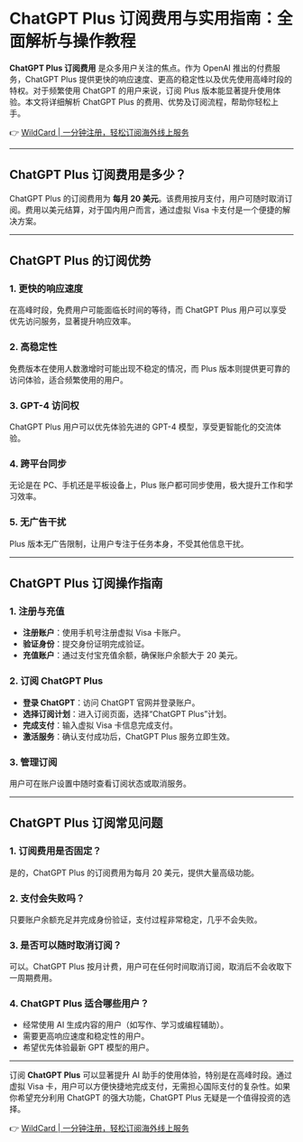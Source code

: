 # ChatGPT Plus 订阅费用与实用指南：全面解析与操作教程

**ChatGPT Plus 订阅费用** 是众多用户关注的焦点。作为 OpenAI 推出的付费服务，ChatGPT Plus 提供更快的响应速度、更高的稳定性以及优先使用高峰时段的特权。对于频繁使用 ChatGPT 的用户来说，订阅 Plus 版本能显著提升使用体验。本文将详细解析 ChatGPT Plus 的费用、优势及订阅流程，帮助你轻松上手。

👉 [WildCard | 一分钟注册，轻松订阅海外线上服务](https://bbtdd.com/WildCard)

---

## ChatGPT Plus 订阅费用是多少？

ChatGPT Plus 的订阅费用为 **每月 20 美元**。该费用按月支付，用户可随时取消订阅。费用以美元结算，对于国内用户而言，通过虚拟 Visa 卡支付是一个便捷的解决方案。

---

## ChatGPT Plus 的订阅优势

### 1. 更快的响应速度
在高峰时段，免费用户可能面临长时间的等待，而 ChatGPT Plus 用户可以享受优先访问服务，显著提升响应效率。

### 2. 高稳定性
免费版本在使用人数激增时可能出现不稳定的情况，而 Plus 版本则提供更可靠的访问体验，适合频繁使用的用户。

### 3. GPT-4 访问权
ChatGPT Plus 用户可以优先体验先进的 GPT-4 模型，享受更智能化的交流体验。

### 4. 跨平台同步
无论是在 PC、手机还是平板设备上，Plus 账户都可同步使用，极大提升工作和学习效率。

### 5. 无广告干扰
Plus 版本无广告限制，让用户专注于任务本身，不受其他信息干扰。

---

## ChatGPT Plus 订阅操作指南

### 1. 注册与充值
- **注册账户**：使用手机号注册虚拟 Visa 卡账户。
- **验证身份**：提交身份证明完成验证。
- **充值账户**：通过支付宝充值余额，确保账户余额大于 20 美元。

### 2. 订阅 ChatGPT Plus
- **登录 ChatGPT**：访问 ChatGPT 官网并登录账户。
- **选择订阅计划**：进入订阅页面，选择“ChatGPT Plus”计划。
- **完成支付**：输入虚拟 Visa 卡信息完成支付。
- **激活服务**：确认支付成功后，ChatGPT Plus 服务立即生效。

### 3. 管理订阅
用户可在账户设置中随时查看订阅状态或取消服务。

---

## ChatGPT Plus 订阅常见问题

### 1. 订阅费用是否固定？
是的，ChatGPT Plus 的订阅费用为每月 20 美元，提供大量高级功能。

### 2. 支付会失败吗？
只要账户余额充足并完成身份验证，支付过程非常稳定，几乎不会失败。

### 3. 是否可以随时取消订阅？
可以。ChatGPT Plus 按月计费，用户可在任何时间取消订阅，取消后不会收取下一周期费用。

### 4. ChatGPT Plus 适合哪些用户？
- 经常使用 AI 生成内容的用户（如写作、学习或编程辅助）。
- 需要更高响应速度和稳定性的用户。
- 希望优先体验最新 GPT 模型的用户。

---

订阅 **ChatGPT Plus** 可以显著提升 AI 助手的使用体验，特别是在高峰时段。通过虚拟 Visa 卡，用户可以方便快捷地完成支付，无需担心国际支付的复杂性。如果你希望充分利用 ChatGPT 的强大功能，ChatGPT Plus 无疑是一个值得投资的选择。

👉 [WildCard | 一分钟注册，轻松订阅海外线上服务](https://bbtdd.com/WildCard)
